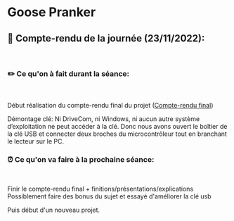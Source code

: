 # Goose Pranker

## 📁   __Compte-rendu de la journée (23/11/2022):__
<br/>

### ✏️ __Ce qu'on à fait durant la séance:__ 
<br/>

Début réalisation du compte-rendu final du projet ([Compte-rendu final](./Goose%20Prank/Goose%20prank.md))

Démontage clé:
Ni DriveCom, ni Windows, ni aucun autre système d’exploitation ne peut accéder à la clé. Donc nous avons ouvert le boîtier de la clé USB et connecter deux broches du microcontrôleur tout en branchant le lecteur sur le PC. 



### ⏰ __Ce qu'on va faire à la prochaine séance:__
<br/>

Finir le compte-rendu final + finitions/présentations/explications
Possiblement faire des bonus du sujet et essayé d'améliorer la clé usb

Puis début d'un nouveau projet.
